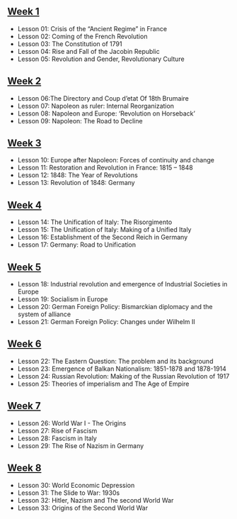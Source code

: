 ## [Week 1](Week1.md)
* Lesson 01: Crisis of the “Ancient Regime” in France
* Lesson 02: Coming of the French Revolution
* Lesson 03: The Constitution of 1791
* Lesson 04: Rise and Fall of the Jacobin Republic
* Lesson 05: Revolution and Gender, Revolutionary Culture

## [Week 2](Week2.md)
* Lesson  06:The Directory and Coup d’etat Of 18th Brumaire
* Lesson  07: Napoleon as ruler: Internal Reorganization
* Lesson  08: Napoleon and Europe: ‘Revolution on Horseback’
* Lesson  09: Napoleon: The Road to Decline

## [Week 3](Week3.md)
* Lesson 10: Europe after Napoleon: Forces of continuity and change
* Lesson 11: Restoration and Revolution in France: 1815 – 1848
* Lesson 12: 1848: The Year of Revolutions
* Lesson 13: Revolution of 1848: Germany

## [Week 4](Week4.md)
* Lesson 14: The Unification of Italy: The Risorgimento
* Lesson 15: The Unification of Italy: Making of a Unified Italy 
* Lesson 16: Establishment of the Second Reich in Germany
* Lesson 17: Germany: Road to Unification

## [Week 5](Week5.md) 
* Lesson 18: Industrial revolution and emergence of Industrial Societies in Europe
* Lesson 19: Socialism in Europe
* Lesson 20: German Foreign Policy: Bismarckian diplomacy and the system of alliance 
* Lesson 21: German Foreign Policy: Changes under Wilhelm II 

## [Week 6](Week6.md) 
* Lesson 22: The Eastern Question: The problem and its background
* Lesson 23: Emergence of Balkan Nationalism: 1851-1878 and 1878-1914
* Lesson 24: Russian Revolution: Making of the Russian Revolution of 1917
* Lesson 25: Theories of imperialism and The Age of Empire

## [Week 7](Week8.md) 
* Lesson 26: World War I - The Origins
* Lesson 27: Rise of Fascism
* Lesson 28: Fascism in Italy
* Lesson 29: The Rise of Nazism in Germany

## [Week 8](Week8.md) 
* Lesson 30: World Economic Depression
* Lesson 31: The Slide to War: 1930s
* Lesson 32: Hitler, Nazism and The second World War
* Lesson 33: Origins of the Second World War
